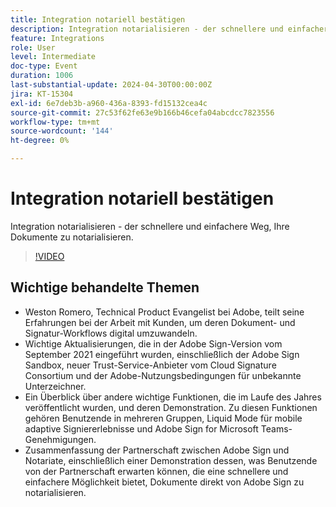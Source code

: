 ```yaml
---
title: Integration notariell bestätigen
description: Integration notarialisieren - der schnellere und einfachere Weg, Ihre Dokumente zu notarialisieren.
feature: Integrations
role: User
level: Intermediate
doc-type: Event
duration: 1006
last-substantial-update: 2024-04-30T00:00:00Z
jira: KT-15304
exl-id: 6e7deb3b-a960-436a-8393-fd15132cea4c
source-git-commit: 27c53f62fe63e9b166b46cefa04abcdcc7823556
workflow-type: tm+mt
source-wordcount: '144'
ht-degree: 0%

---
```


# Integration notariell bestätigen

Integration notarialisieren - der schnellere und einfachere Weg, Ihre Dokumente zu notarialisieren.

>[!VIDEO](https://video.tv.adobe.com/v/3454381/?learn=on&captions=ger)

## Wichtige behandelte Themen

* Weston Romero, Technical Product Evangelist bei Adobe, teilt seine Erfahrungen bei der Arbeit mit Kunden, um deren Dokument- und Signatur-Workflows digital umzuwandeln.
* Wichtige Aktualisierungen, die in der Adobe Sign-Version vom September 2021 eingeführt wurden, einschließlich der Adobe Sign Sandbox, neuer Trust-Service-Anbieter vom Cloud Signature Consortium und der Adobe-Nutzungsbedingungen für unbekannte Unterzeichner.
* Ein Überblick über andere wichtige Funktionen, die im Laufe des Jahres veröffentlicht wurden, und deren Demonstration. Zu diesen Funktionen gehören Benutzende in mehreren Gruppen, Liquid Mode für mobile adaptive Signiererlebnisse und Adobe Sign for Microsoft Teams-Genehmigungen.
* Zusammenfassung der Partnerschaft zwischen Adobe Sign und Notariate, einschließlich einer Demonstration dessen, was Benutzende von der Partnerschaft erwarten können, die eine schnellere und einfachere Möglichkeit bietet, Dokumente direkt von Adobe Sign zu notarialisieren.
